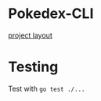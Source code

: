 # Pokedex-CLI

[project layout](https://github.com/golang-standards/project-layout)

# Testing
Test with `go test ./...`
